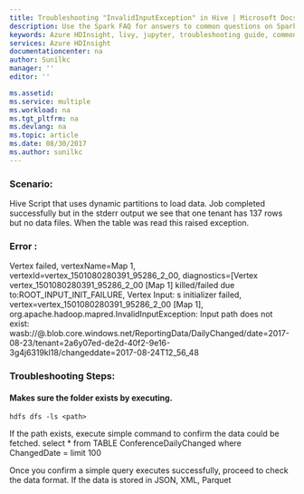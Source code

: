 ```yaml
---
title: Troubleshooting "InvalidInputException" in Hive | Microsoft Docs
description: Use the Spark FAQ for answers to common questions on Spark on Azure HDInsight platform.
keywords: Azure HDInsight, livy, jupyter, troubleshooting guide, common problems, remote submission
services: Azure HDInsight
documentationcenter: na
author: Sunilkc
manager: ''
editor: ''

ms.assetid:
ms.service: multiple
ms.workload: na
ms.tgt_pltfrm: na
ms.devlang: na
ms.topic: article
ms.date: 08/30/2017
ms.author: sunilkc
---
```


### Scenario: 
Hive Script that uses dynamic partitions to load data. Job completed successfully but in the stderr output we see that one tenant has 137 rows but no data files. When the table was read this raised exception.

### Error : 
Vertex failed, vertexName=Map 1, vertexId=vertex_1501080280391_95286_2_00, diagnostics=[Vertex vertex_1501080280391_95286_2_00 [Map 1] killed/failed due to:ROOT_INPUT_INIT_FAILURE, Vertex Input: s initializer failed, vertex=vertex_1501080280391_95286_2_00 [Map 1], org.apache.hadoop.mapred.InvalidInputException: Input path does not exist: wasb://<container>@<storage>.blob.core.windows.net/ReportingData/DailyChanged/date=2017-08-23/tenant=2a6y07ed-de2d-40f2-9e16-3g4j6319kl18/changeddate=2017-08-24T12_56_48

### Troubleshooting Steps:

#### Makes sure the folder exists by executing.
~~~~ 
hdfs dfs -ls <path> 
~~~~

If the path exists, execute simple command to confirm the data could be fetched.
select * from TABLE ConferenceDailyChanged where ChangedDate = <date> limit 100

Once you confirm a simple query executes successfully, proceed to check the data format.
If the data is stored in JSON, XML, Parquet